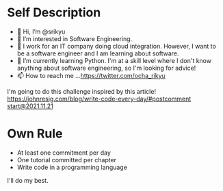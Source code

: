 # Self Description
- 👋 Hi, I’m @srikyu
- 👀 I’m interested in  Software Engineering.
- 💞️ I work for an IT company doing cloud integration. However, I want to be a software engineer and I am learning about software.
- 🌱 I’m currently learning Python. I'm at a skill level where I don't know anything about software engineering, so I'm looking for advice!
- 📫 How to reach me ...https://twitter.com/ocha_rikyu

I'm going to do this challenge inspired by this article!<br>
https://johnresig.com/blog/write-code-every-day/#postcomment<br>
start@2021.11.21

# Own Rule
- At least one commitment per day
- One tutorial committed per chapter
- Write code in a programming language


I'll do my best.

<!---
srikyu/srikyu is a ✨ special ✨ repository because its `README.md` (this file) appears on your GitHub profile.
You can click the Preview link to take a look at your changes.
--->
